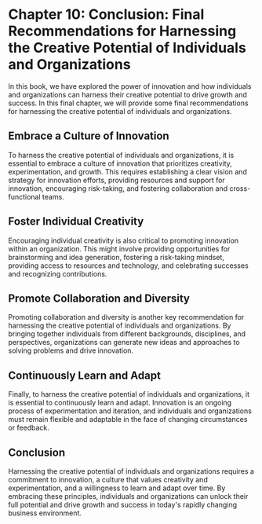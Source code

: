 Chapter 10: Conclusion: Final Recommendations for Harnessing the Creative Potential of Individuals and Organizations
====================================================================================================================

In this book, we have explored the power of innovation and how individuals and organizations can harness their creative potential to drive growth and success. In this final chapter, we will provide some final recommendations for harnessing the creative potential of individuals and organizations.

Embrace a Culture of Innovation
-------------------------------

To harness the creative potential of individuals and organizations, it is essential to embrace a culture of innovation that prioritizes creativity, experimentation, and growth. This requires establishing a clear vision and strategy for innovation efforts, providing resources and support for innovation, encouraging risk-taking, and fostering collaboration and cross-functional teams.

Foster Individual Creativity
----------------------------

Encouraging individual creativity is also critical to promoting innovation within an organization. This might involve providing opportunities for brainstorming and idea generation, fostering a risk-taking mindset, providing access to resources and technology, and celebrating successes and recognizing contributions.

Promote Collaboration and Diversity
-----------------------------------

Promoting collaboration and diversity is another key recommendation for harnessing the creative potential of individuals and organizations. By bringing together individuals from different backgrounds, disciplines, and perspectives, organizations can generate new ideas and approaches to solving problems and drive innovation.

Continuously Learn and Adapt
----------------------------

Finally, to harness the creative potential of individuals and organizations, it is essential to continuously learn and adapt. Innovation is an ongoing process of experimentation and iteration, and individuals and organizations must remain flexible and adaptable in the face of changing circumstances or feedback.

Conclusion
----------

Harnessing the creative potential of individuals and organizations requires a commitment to innovation, a culture that values creativity and experimentation, and a willingness to learn and adapt over time. By embracing these principles, individuals and organizations can unlock their full potential and drive growth and success in today's rapidly changing business environment.
